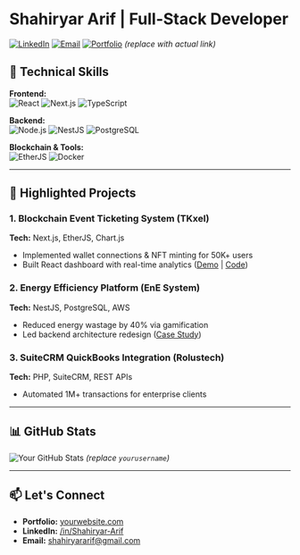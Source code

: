 # Shahiryar Arif | Full-Stack Developer

[![LinkedIn](https://img.shields.io/badge/LinkedIn-Connect-blue?style=flat&logo=linkedin)](https://www.linkedin.com/in/shahiryar-arif-17b944120/)
[![Email](https://img.shields.io/badge/Email-Contact%20Me-red?style=flat&logo=gmail)](mailto:shahiryararif@gmail.com)
[![Portfolio](https://img.shields.io/badge/Portfolio-Visit%20My%20Work-green?style=flat)](https://your-portfolio-link.com) *(replace with actual link)*

## 🚀 Technical Skills

**Frontend:**  
![React](https://img.shields.io/badge/React-20232A?style=flat&logo=react)
![Next.js](https://img.shields.io/badge/Next.js-000000?style=flat&logo=next.js)
![TypeScript](https://img.shields.io/badge/TypeScript-3178C6?style=flat&logo=typescript&logoColor=FFFFFF)

**Backend:**  
![Node.js](https://img.shields.io/badge/Node.js-339933?style=flat&logo=node.js&logoColor=FFFFFF)
![NestJS](https://img.shields.io/badge/NestJS-E0234E?style=flat&logo=nestjs)
![PostgreSQL](https://img.shields.io/badge/PostgreSQL-4169E1?style=flat&logo=postgresql&logoColor=FFFFFF)

**Blockchain & Tools:**  
![EtherJS](https://img.shields.io/badge/Ether.js-3C3C3D?style=flat&logo=ethereum)
![Docker](https://img.shields.io/badge/Docker-2496ED?style=flat&logo=docker&logoColor=FFFFFF)

---

## 💼 Highlighted Projects

### 1. Blockchain Event Ticketing System (TKxel)
**Tech:** Next.js, EtherJS, Chart.js  
- Implemented wallet connections & NFT minting for 50K+ users  
- Built React dashboard with real-time analytics ([Demo](#) | [Code](#))  

### 2. Energy Efficiency Platform (EnE System)
**Tech:** NestJS, PostgreSQL, AWS  
- Reduced energy wastage by 40% via gamification  
- Led backend architecture redesign ([Case Study](#))  

### 3. SuiteCRM QuickBooks Integration (Rolustech)
**Tech:** PHP, SuiteCRM, REST APIs  
- Automated 1M+ transactions for enterprise clients  

---

## 📊 GitHub Stats

![Your GitHub Stats](https://github-readme-stats.vercel.app/api?username=yourusername&show_icons=true&theme=radical) *(replace `yourusername`)*

---

## 📫 Let's Connect
- **Portfolio:** [yourwebsite.com](https://your-portfolio-link.com)  
- **LinkedIn:** [/in/Shahiryar-Arif](https://linkedin.com/in/Shahiryar-Arif)  
- **Email:** shahiryararif@gmail.com  
